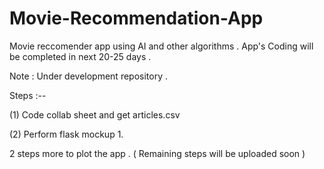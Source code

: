 # Movie-Recommendation-App
Movie reccomender app using AI and other algorithms .  App's Coding will be completed in next 20-25 days . 

Note  :  Under development repository . 

Steps :--

(1) Code collab sheet and get articles.csv

(2) Perform flask mockup 1.

2 steps more to plot the app . ( Remaining steps will be uploaded soon )
